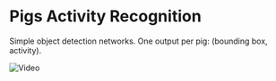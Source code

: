 # Pigs Activity Recognition

Simple object detection networks. One output per pig: (bounding box, activity).

![Video](animation.gif)
